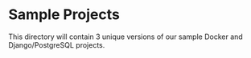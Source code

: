 # Sample Projects

This directory will contain 3 unique versions of our sample Docker and Django/PostgreSQL projects.
